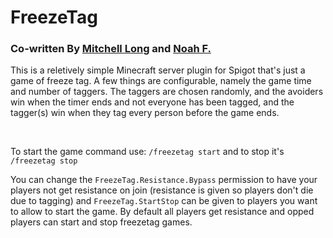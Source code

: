 <h1> FreezeTag </h1>
<h3> Co-written By <a href="https://github.com/mitchell-lng">Mitchell Long</a> and <a href="https://github.com/IUseGameshark">Noah F.</a> </h3> 
<p>This is a reletively simple Minecraft server plugin for Spigot that's just a game of freeze tag. A few things are configurable, namely the game time and number of taggers. The taggers are chosen randomly, and the avoiders win when the timer ends and not everyone has been tagged, and the tagger(s) win when they tag every person before the game ends. </p>
<br>
<p>To start the game command use: <code>/freezetag start</code> and to stop it's <code>/freezetag stop</code></p>
<p> You can change the <code>FreezeTag.Resistance.Bypass</code> permission to have your players not get resistance on join (resistance is given so players don't die due to tagging) and <code>FreezeTag.StartStop</code> can be given to players you want to allow to start the game. By default all players get resistance and opped players can start and stop freezetag games. </p>
